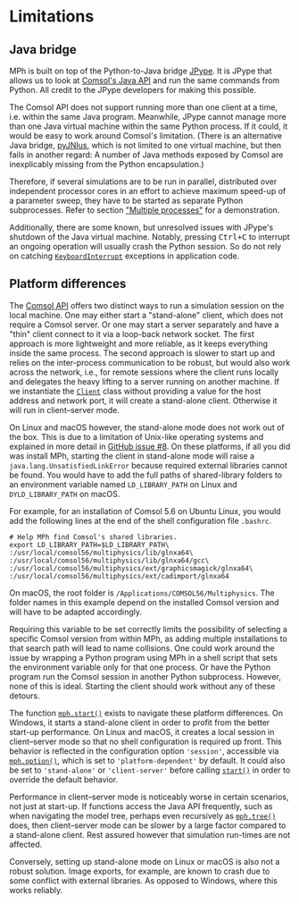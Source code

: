﻿# Limitations

## Java bridge

MPh is built on top of the Python-to-Java bridge [JPype][jpype]. It is
JPype that allows us to look at [Comsol's Java API][japi] and run the
same commands from Python. All credit to the JPype developers for making
this possible.

The Comsol API does not support running more than one client at a time,
i.e. within the same Java program. Meanwhile, JPype cannot manage more
than one Java virtual machine within the same Python process. If it
could, it would be easy to work around Comsol's limitation. (There is
an alternative Java bridge, [pyJNIus][jnius], which is not limited to
one virtual machine, but then fails in another regard: A number of Java
methods exposed by Comsol are inexplicably missing from the Python
encapsulation.)

Therefore, if several simulations are to be run in parallel, distributed
over independent processor cores in an effort to achieve maximum speed-up
of a parameter sweep, they have to be started as separate Python
subprocesses. Refer to section
["Multiple processes"](demonstrations.md#multiple-processes) for a
demonstration.

Additionally, there are some known, but unresolved issues with JPype's
shutdown of the Java virtual machine. Notably, pressing <kbd>Ctrl+C</kbd>
to interrupt an ongoing operation will usually crash the Python session.
So do not rely on catching [`KeyboardInterrupt`](python:KeyboardInterrupt)
exceptions in application code.


## Platform differences

The [Comsol API][japi] offers two distinct ways to run a simulation
session on the local machine. One may either start a "stand-alone"
client, which does not require a Comsol server. Or one may start a
server separately and have a "thin" client connect to it via a
loop-back network socket. The first approach is more lightweight and
more reliable, as it keeps everything inside the same process. The
second approach is slower to start up and relies on the inter-process
communication to be robust, but would also work across the network,
i.e., for remote sessions where the client runs locally and delegates
the heavy lifting to a server running on another machine. If we
instantiate the [`Client`](mph.Client) class without providing a
value for the host address and network port, it will create a
stand-alone client. Otherwise it will run in client–server mode.

On Linux and macOS however, the stand-alone mode does not work out of
the box. This is due to a limitation of Unix-like operating systems
and explained in more detail in [GitHub issue #8][issue8]. On these
platforms, if all you did was install MPh, starting the client in
stand-alone mode will raise a `java.lang.UnsatisfiedLinkError`
because required external libraries cannot be found. You would have
to add the full paths of shared-library folders to an environment
variable named `LD_LIBRARY_PATH` on Linux and `DYLD_LIBRARY_PATH` on
macOS.

For example, for an installation of Comsol 5.6 on Ubuntu Linux, you
would add the following lines at the end of the shell configuration
file `.bashrc`.
```shell
# Help MPh find Comsol's shared libraries.
export LD_LIBRARY_PATH=$LD_LIBRARY_PATH\
:/usr/local/comsol56/multiphysics/lib/glnxa64\
:/usr/local/comsol56/multiphysics/lib/glnxa64/gcc\
:/usr/local/comsol56/multiphysics/ext/graphicsmagick/glnxa64\
:/usr/local/comsol56/multiphysics/ext/cadimport/glnxa64
```

On macOS, the root folder is `/Applications/COMSOL56/Multiphysics`.
The folder names in this example depend on the installed Comsol version
and will have to be adapted accordingly.

Requiring this variable to be set correctly limits the possibility of
selecting a specific Comsol version from within MPh, as adding multiple
installations to that search path will lead to name collisions. One
could work around the issue by wrapping a Python program using MPh in
a shell script that sets the environment variable only for that one
process. Or have the Python program run the Comsol session in another
Python subprocess. However, none of this is ideal. Starting the client
should work without any of these detours.

The function [`mph.start()`](mph.start) exists to navigate these
platform differences. On Windows, it starts a stand-alone client in
order to profit from the better start-up performance. On Linux and
macOS, it creates a local session in client–server mode so that no
shell configuration is required up front. This behavior is reflected
in the configuration option `'session'`, accessible via
[`mph.option()`](mph.config), which is set to `'platform-dependent'`
by default. It could also be set to `'stand-alone'` or `'client-server'`
before calling [`start()`](mph.start) in order to override the
default behavior.

Performance in client–server mode is noticeably worse in certain
scenarios, not just at start-up. If functions access the Java API
frequently, such as when navigating the model tree, perhaps even
recursively as [`mph.tree()`](mph.tree) does, then client–server
mode can be slower by a large factor compared to a stand-alone client.
Rest assured however that simulation run-times are not affected.

Conversely, setting up stand-alone mode on Linux or macOS is also
not a robust solution. Image exports, for example, are known to crash
due to some conflict with external libraries. As opposed to Windows,
where this works reliably.


[jpype]:  https://github.com/jpype-project/jpype
[japi]:  https://comsol.com/documentation/COMSOL_ProgrammingReferenceManual.pdf
[jnius]:  https://pyjnius.readthedocs.io
[issue8]: https://github.com/MPh-py/MPh/issues/8

